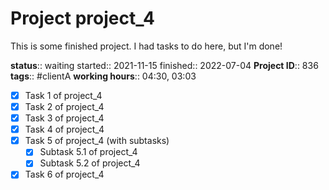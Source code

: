 
# Project project_4

This is some finished project. I had tasks to do here, but I'm done!

**status**:: waiting
started:: 2021-11-15
finished:: 2022-07-04
**Project ID**::  836
**tags**:: #clientA
**working hours**:: 04:30, 03:03

- [x] Task 1 of project_4 
- [x] Task 2 of project_4 
- [x] Task 3 of project_4 
- [x] Task 4 of project_4 
- [x] Task 5 of project_4 (with subtasks)
  - [x] Subtask 5.1 of project_4 
  - [x] Subtask 5.2 of project_4 
- [x] Task 6 of project_4 